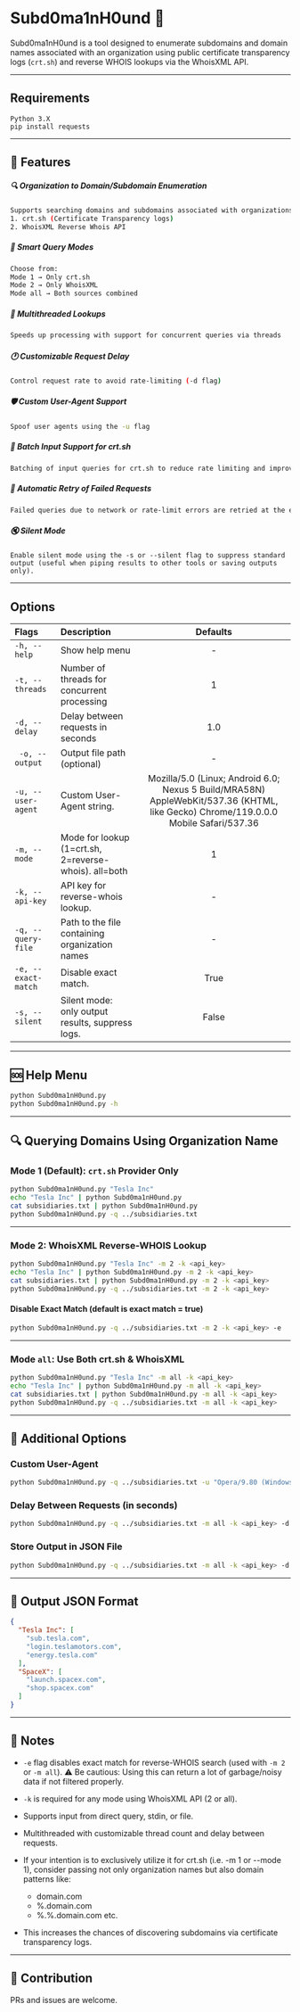 # Subd0ma1nH0und 🐾

Subd0ma1nH0und is a tool designed to enumerate subdomains and domain names associated with an organization using public certificate transparency logs (`crt.sh`) and reverse WHOIS lookups via the WhoisXML API.

---
## Requirements
```
Python 3.X
pip install requests
```
---
## 🚀 Features

##### 🔍 Organization to Domain/Subdomain Enumeration
```bash
Supports searching domains and subdomains associated with organizations using:
1. crt.sh (Certificate Transparency logs)
2. WhoisXML Reverse Whois API
```
##### 🧠 Smart Query Modes
```bash
Choose from:
Mode 1 → Only crt.sh
Mode 2 → Only WhoisXML
Mode all → Both sources combined
```
##### 🧵 Multithreaded Lookups
```bash
Speeds up processing with support for concurrent queries via threads
```
##### 🕐 Customizable Request Delay
```bash
Control request rate to avoid rate-limiting (-d flag)
```
##### 🛡️ Custom User-Agent Support
```bash
Spoof user agents using the -u flag
```
##### 🧾 Batch Input Support for crt.sh
```bash
Batching of input queries for crt.sh to reduce rate limiting and improve efficiency
```
##### 🔁 Automatic Retry of Failed Requests
```bash
Failed queries due to network or rate-limit errors are retried at the end using multithreading.
```

##### 🔇 Silent Mode
```
Enable silent mode using the -s or --silent flag to suppress standard output (useful when piping results to other tools or saving outputs only).
```
---
## Options
| Flags              | Description | Defaults |
| :---------------- | :------ | :----: |
|`-h, --help  ` |Show help menu   | - |
|`-t, --threads  ` |Number of threads for concurrent processing   | 1 |
|` -d, --delay `  |   Delay between requests in seconds	   | 1.0 |
|` -o, --output`  |  Output file path (optional)	   | - |
|`-u, --user-agent`|Custom User-Agent string.|Mozilla/5.0 (Linux; Android 6.0; Nexus 5 Build/MRA58N) AppleWebKit/537.36 (KHTML, like Gecko) Chrome/119.0.0.0 Mobile Safari/537.36|
|`-m, --mode`|Mode for lookup (1=crt.sh, 2=reverse-whois). all=both|1|
|`-k, --api-key`|API key for reverse-whois lookup.|-|
| `-q, --query-file` |  Path to the file containing organization names| - |
|`-e, --exact-match`|Disable exact match.|True|
|`-s, --silent`|Silent mode: only output results, suppress logs.|False|
---

## 🆘 Help Menu

```bash
python Subd0ma1nH0und.py
python Subd0ma1nH0und.py -h
```

---

## 🔍 Querying Domains Using Organization Name

### Mode 1 (Default): `crt.sh` Provider Only

```bash
python Subd0ma1nH0und.py "Tesla Inc"
echo "Tesla Inc" | python Subd0ma1nH0und.py
cat subsidiaries.txt | python Subd0ma1nH0und.py
python Subd0ma1nH0und.py -q ../subsidiaries.txt
```

---

### Mode 2: WhoisXML Reverse-WHOIS Lookup

```bash
python Subd0ma1nH0und.py "Tesla Inc" -m 2 -k <api_key>
echo "Tesla Inc" | python Subd0ma1nH0und.py -m 2 -k <api_key>
cat subsidiaries.txt | python Subd0ma1nH0und.py -m 2 -k <api_key>
python Subd0ma1nH0und.py -q ../subsidiaries.txt -m 2 -k <api_key>
```

#### Disable Exact Match (default is exact match = true)

```bash
python Subd0ma1nH0und.py -q ../subsidiaries.txt -m 2 -k <api_key> -e
```

---

### Mode `all`: Use Both crt.sh & WhoisXML

```bash
python Subd0ma1nH0und.py "Tesla Inc" -m all -k <api_key>
echo "Tesla Inc" | python Subd0ma1nH0und.py -m all -k <api_key>
cat subsidiaries.txt | python Subd0ma1nH0und.py -m all -k <api_key>
python Subd0ma1nH0und.py -q ../subsidiaries.txt -m all -k <api_key>
```

---

## 🧩 Additional Options

### Custom User-Agent

```bash
python Subd0ma1nH0und.py -q ../subsidiaries.txt -u "Opera/9.80 (Windows NT 5.2; U; ru) Presto/2.6.30 Version/10.61"
```

### Delay Between Requests (in seconds)

```bash
python Subd0ma1nH0und.py -q ../subsidiaries.txt -m all -k <api_key> -d 2
```

### Store Output in JSON File

```bash
python Subd0ma1nH0und.py -q ../subsidiaries.txt -m all -k <api_key> -d 2 -o output.json
```

---

## 🧾 Output JSON Format

```json
{
  "Tesla Inc": [
    "sub.tesla.com",
    "login.teslamotors.com",
    "energy.tesla.com"
  ],
  "SpaceX": [
    "launch.spacex.com",
    "shop.spacex.com"
  ]
}
```

---

## 📌 Notes

- `-e` flag disables exact match for reverse-WHOIS search (used with `-m 2` or `-m all`). ⚠️ Be cautious: Using this can return a lot of garbage/noisy data if not filtered properly.
- `-k` is required for any mode using WhoisXML API (2 or all).
- Supports input from direct query, stdin, or file.
- Multithreaded with customizable thread count and delay between requests.
- If your intention is to exclusively utilize it for crt.sh (i.e. -m 1 or --mode 1), consider passing not only organization names but also domain patterns like:
    * domain.com
    * %.domain.com
    * %.%.domain.com etc.

- This increases the chances of discovering subdomains via certificate transparency logs.

---

## 💬 Contribution

PRs and issues are welcome.
